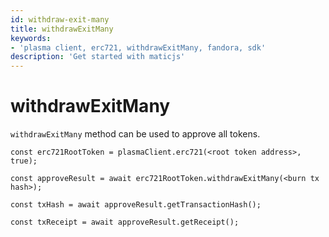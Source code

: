 ```yaml
---
id: withdraw-exit-many
title: withdrawExitMany
keywords: 
- 'plasma client, erc721, withdrawExitMany, fandora, sdk'
description: 'Get started with maticjs'
---
```


# withdrawExitMany

`withdrawExitMany` method can be used to approve all tokens.

```
const erc721RootToken = plasmaClient.erc721(<root token address>, true);

const approveResult = await erc721RootToken.withdrawExitMany(<burn tx hash>);

const txHash = await approveResult.getTransactionHash();

const txReceipt = await approveResult.getReceipt();

```
